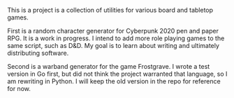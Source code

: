 This is a project is a collection of utilities for various board and tabletop games.

First is a random character generator for Cyberpunk 2020 pen and paper RPG. It is a work in progress. I intend to add more role playing games to the same script, such as D&D. My goal is to learn about writing and ultimately distributing software.

Second is a warband generator for the game Frostgrave. I wrote a test version in Go first, but did not think the project warranted that language, so I am rewriting in Python. I will keep the old version in the repo for reference for now.
